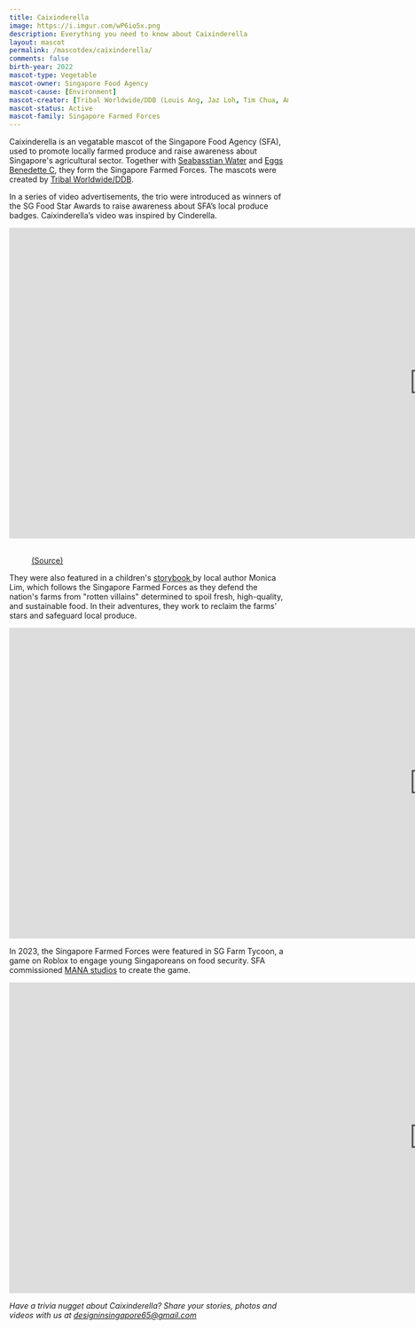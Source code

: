 ```yaml
---
title: Caixinderella
image: https://i.imgur.com/wP6io5x.png
description: Everything you need to know about Caixinderella
layout: mascot
permalink: /mascotdex/caixinderella/
comments: false
birth-year: 2022
mascot-type: Vegetable
mascot-owner: Singapore Food Agency
mascot-cause: [Environment]
mascot-creator: [Tribal Worldwide/DDB (Louis Ang, Jaz Loh, Tim Chua, Amos)]
mascot-status: Active
mascot-family: Singapore Farmed Forces
---
```



Caixinderella is an vegatable mascot of the Singapore Food Agency (SFA), used to promote locally farmed produce and raise awareness about Singapore's agricultural sector. Together with <a href="https://www.designinsingapore.com/mascotdex/seabasstian-water/" target="_blank">Seabasstian Water</a> and <a href="https://www.designinsingapore.com/mascotdex/eggs-benedette-c/" target="_blank">Eggs Benedette C</a>, they form the Singapore Farmed Forces. The mascots were created by <a href="https://jazloh.com/the-food-star-awards" target="_blank">Tribal Worldwide/DDB</a>.

In a series of video advertisements, the trio were introduced as winners of the SG Food Star Awards to raise awareness about SFA’s local produce badges. Caixinderella’s video was inspired by Cinderella.

<div class="video-responsive"><iframe width="1524" height="560" src="https://www.youtube.com/embed/N-J8p4nV9Z8" title="Root For Sustainability with Caixinderella - #SGFoodStarAwards" frameborder="0" allow="accelerometer; autoplay; clipboard-write; encrypted-media; gyroscope; picture-in-picture; web-share" referrerpolicy="strict-origin-when-cross-origin" allowfullscreen></iframe></div>

<br>
<figure>
<img src="https://i.imgur.com/6KHuXOR.png" alt="">
<figcaption><a href="" target="_blank">(Source)</a></figcaption>
</figure>

They were also featured in a children's <a href="https://www.sfa.gov.sg/staticfile/files/fromsgtosg/singapore-farmed-forces/index.html#p=4" target="_blank">storybook </a> by local author Monica Lim, which follows the Singapore Farmed Forces as they defend the nation's farms from "rotten villains" determined to spoil fresh, high-quality, and sustainable food. In their adventures, they work to reclaim the farms' stars and safeguard local produce.

<div class="video-responsive"><iframe width="1524" height="560" src="https://www.youtube.com/embed/xAUlCPW6zTY" title="The Singapore Farmed Forces" frameborder="0" allow="accelerometer; autoplay; clipboard-write; encrypted-media; gyroscope; picture-in-picture; web-share" referrerpolicy="strict-origin-when-cross-origin" allowfullscreen></iframe></div>

In 2023, the Singapore Farmed Forces were featured in SG Farm Tycoon, a game on Roblox to engage young Singaporeans on food security. SFA commissioned <a href="https://www.mana.partners/work/media/ " target="_blank">MANA studios</a> to create the game.

<div class="video-responsive"><iframe width="1524" height="560" src="https://www.youtube.com/embed/OSHrRKuSvAA" title="SG Farm Tycoon (Trailer)" frameborder="0" allow="accelerometer; autoplay; clipboard-write; encrypted-media; gyroscope; picture-in-picture; web-share" referrerpolicy="strict-origin-when-cross-origin" allowfullscreen></iframe></div>

<i>Have a trivia nugget about Caixinderella? Share your stories, photos and videos with us at designinsingapore65@gmail.com</i>
